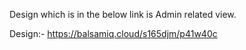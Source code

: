 Design which is in the below link is Admin related view.

Design:- https://balsamiq.cloud/s165djm/p41w40c
